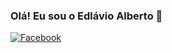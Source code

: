 ### Olá! Eu sou o Edlávio Alberto 🖖

[![Facebook](https://img.shields.io/badge/Facebook-1877F2?style=for-the-badge&logo=facebook&logoColor=white)](www.facebook.com/Edlavio09)
